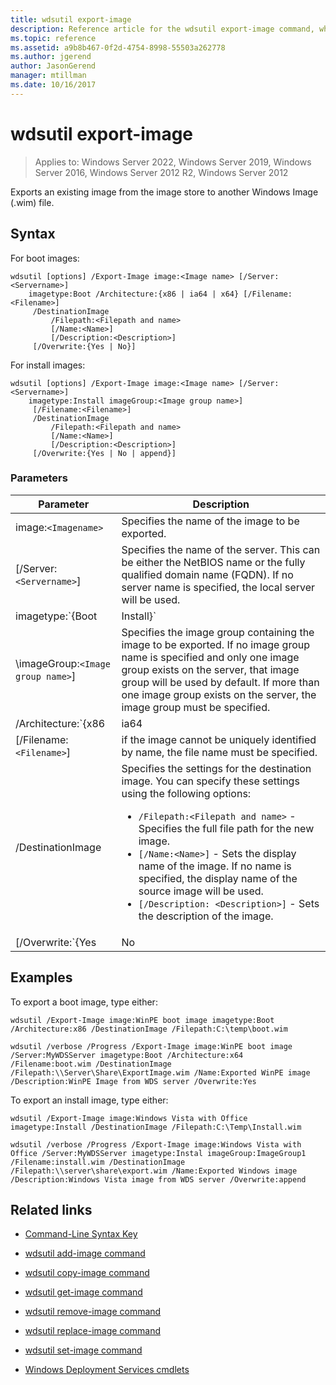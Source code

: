 ```yaml
---
title: wdsutil export-image
description: Reference article for the wdsutil export-image command, which exports an existing image from the image store to another Windows Image (.wim) file.
ms.topic: reference
ms.assetid: a9b8b467-0f2d-4754-8998-55503a262778
ms.author: jgerend
author: JasonGerend
manager: mtillman
ms.date: 10/16/2017
---
```


# wdsutil export-image

>Applies to: Windows Server 2022, Windows Server 2019, Windows Server 2016, Windows Server 2012 R2, Windows Server 2012

Exports an existing image from the image store to another Windows Image (.wim) file.

## Syntax

For boot images:

```
wdsutil [options] /Export-Image image:<Image name> [/Server:<Servername>]
    imagetype:Boot /Architecture:{x86 | ia64 | x64} [/Filename:<Filename>]
     /DestinationImage
         /Filepath:<Filepath and name>
         [/Name:<Name>]
         [/Description:<Description>]
     [/Overwrite:{Yes | No}]
```

For install images:

```
wdsutil [options] /Export-Image image:<Image name> [/Server:<Servername>]
    imagetype:Install imageGroup:<Image group name>]
     [/Filename:<Filename>]
     /DestinationImage
         /Filepath:<Filepath and name>
         [/Name:<Name>]
         [/Description:<Description>]
     [/Overwrite:{Yes | No | append}]
```

### Parameters

| Parameter | Description |
|--|--|
| image:`<Imagename>` | Specifies the name of the image to be exported. |
| [/Server:`<Servername>`] | Specifies the name of the server. This can be either the NetBIOS name or the fully qualified domain name (FQDN). If no server name is specified, the local server will be used. |
| imagetype:`{Boot|Install}` | Specifies the type of image to be exported. |
| \imageGroup:`<Image group name>`] | Specifies the image group containing the image to be exported. If no image group name is specified and only one image group exists on the server, that image group will be used by default. If more than one image group exists on the server, the image group must be specified. |
| /Architecture:`{x86|ia64|x64}` | Specifies the architecture of the image to be exported. Because it is possible to have the same image name for boot images in different architectures, specifying the architecture value ensures that the correct image will be returned. |
| [/Filename:`<Filename>`] | if the image cannot be uniquely identified by name, the file name must be specified. |
| /DestinationImage | Specifies the settings for the destination image. You can specify these settings using the following options:<ul><li>`/Filepath:<Filepath and name>` - Specifies the full file path for the new image.</li><li>`[/Name:<Name>]` - Sets the display name of the image. If no name is specified, the display name of the source image will be used.</li><li>`[/Description: <Description>]` - Sets the description of the image.</li></ul> |
| [/Overwrite:`{Yes|No|append}`] | Determines whether the file specified in the **/DestinationImage** option will be overwritten if an existing file with that name already exists at the /Filepath. The **Yes** option causes the existing file to be overwritten, the **No** option (default) causes an error to occur if a file with the same name already exists, and the **append** option causes the generated image to be appended as a new image within the existing .wim file. |

## Examples

To export a boot image, type either:

```
wdsutil /Export-Image image:WinPE boot image imagetype:Boot /Architecture:x86 /DestinationImage /Filepath:C:\temp\boot.wim
```

```
wdsutil /verbose /Progress /Export-Image image:WinPE boot image /Server:MyWDSServer imagetype:Boot /Architecture:x64 /Filename:boot.wim /DestinationImage /Filepath:\\Server\Share\ExportImage.wim /Name:Exported WinPE image /Description:WinPE Image from WDS server /Overwrite:Yes
```

To export an install image, type either:

```
wdsutil /Export-Image image:Windows Vista with Office imagetype:Install /DestinationImage /Filepath:C:\Temp\Install.wim
```

```
wdsutil /verbose /Progress /Export-Image image:Windows Vista with Office /Server:MyWDSServer imagetype:Instal imageGroup:ImageGroup1 /Filename:install.wim /DestinationImage /Filepath:\\server\share\export.wim /Name:Exported Windows image /Description:Windows Vista image from WDS server /Overwrite:append
```

## Related links

- [Command-Line Syntax Key](command-line-syntax-key.md)

- [wdsutil add-image command](wdsutil-add-image.md)

- [wdsutil copy-image command](wdsutil-copy-image.md)

- [wdsutil get-image command](wdsutil-get-image.md)

- [wdsutil remove-image command](wdsutil-remove-image.md)

- [wdsutil replace-image command](wdsutil-replace-image.md)

- [wdsutil set-image command](wdsutil-set-image.md)

- [Windows Deployment Services cmdlets](/powershell/module/wds)
